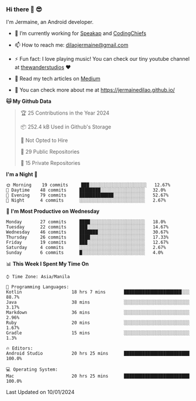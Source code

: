 ### Hi there 👋 😎
I'm Jermaine, an Android developer.

- 🔭 I’m currently working for [Speakap](https://www.speakap.com/) and [CodingChiefs](https://codingchiefs.com/en/)

- 📫 How to reach me: dilaojermaine@gmail.com

- ⚡ Fun fact: I love playing music! You can check our tiny youtube channel at [thewanderstudios](https://www.youtube.com/thewanderstudios) ♥️

- 📖 Read my tech articles on [Medium](https://jermainedilao.medium.com/)

- 👀 You can check more about me at https://jermainedilao.github.io/

<!--
**jermainedilao/jermainedilao** is a ✨ _special_ ✨ repository because its `README.md` (this file) appears on your GitHub profile.

Here are some ideas to get you started:

- 🔭 I’m currently working on ...
- 🌱 I’m currently learning ...
- 👯 I’m looking to collaborate on ...
- 🤔 I’m looking for help with ...
- 💬 Ask me about ...
- 📫 How to reach me: ...
- 😄 Pronouns: ...
- ⚡ Fun fact: ...
-->

<!--START_SECTION:waka-->
**🐱 My Github Data** 

> 🏆 25 Contributions in the Year 2024
 > 
> 📦 252.4 kB Used in Github's Storage 
 > 
> 🚫 Not Opted to Hire
 > 
> 📜 29 Public Repositories 
 > 
> 🔑 15 Private Repositories  
 > 
**I'm a Night 🦉** 

```text
🌞 Morning    19 commits     ███░░░░░░░░░░░░░░░░░░░░░░   12.67% 
🌆 Daytime    48 commits     ████████░░░░░░░░░░░░░░░░░   32.0% 
🌃 Evening    79 commits     █████████████░░░░░░░░░░░░   52.67% 
🌙 Night      4 commits      ░░░░░░░░░░░░░░░░░░░░░░░░░   2.67%

```
📅 **I'm Most Productive on Wednesday** 

```text
Monday       27 commits     ████░░░░░░░░░░░░░░░░░░░░░   18.0% 
Tuesday      22 commits     ███░░░░░░░░░░░░░░░░░░░░░░   14.67% 
Wednesday    46 commits     ███████░░░░░░░░░░░░░░░░░░   30.67% 
Thursday     26 commits     ████░░░░░░░░░░░░░░░░░░░░░   17.33% 
Friday       19 commits     ███░░░░░░░░░░░░░░░░░░░░░░   12.67% 
Saturday     4 commits      ░░░░░░░░░░░░░░░░░░░░░░░░░   2.67% 
Sunday       6 commits      █░░░░░░░░░░░░░░░░░░░░░░░░   4.0%

```


📊 **This Week I Spent My Time On** 

```text
⌚︎ Time Zone: Asia/Manila

💬 Programming Languages: 
Kotlin                   18 hrs 7 mins       ██████████████████████░░░   88.7% 
Java                     38 mins             ░░░░░░░░░░░░░░░░░░░░░░░░░   3.17% 
Markdown                 36 mins             ░░░░░░░░░░░░░░░░░░░░░░░░░   2.96% 
Ruby                     20 mins             ░░░░░░░░░░░░░░░░░░░░░░░░░   1.67% 
Gradle                   15 mins             ░░░░░░░░░░░░░░░░░░░░░░░░░   1.3%

🔥 Editors: 
Android Studio           20 hrs 25 mins      █████████████████████████   100.0%

💻 Operating System: 
Mac                      20 hrs 25 mins      █████████████████████████   100.0%

```


 Last Updated on 10/01/2024
<!--END_SECTION:waka-->
